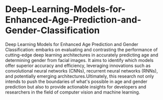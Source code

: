 # Deep-Learning-Models-for-Enhanced-Age-Prediction-and-Gender-Classification
 Deep Learning Models for Enhanced Age Prediction and Gender Classification: embarks on evaluating and contrasting the performance of cutting-edge deep learning architectures in accurately predicting age and determining gender from facial images. It aims to identify which models offer superior accuracy and efficiency, leveraging innovations such as convolutional neural networks (CNNs), recurrent neural networks (RNNs), and potentially emerging architectures.Ultimately, this research not only intends to push the boundaries of what's possible in age and gender prediction but also to provide actionable insights for developers and researchers in the field of computer vision and machine learning.
